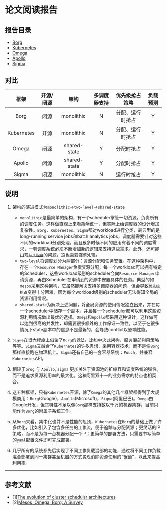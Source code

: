 # 论文阅读报告

## 报告目录

- [Borg](./borg.md)
- [Kubernetes](./kubernetes.md)
- [Omega](./omega.md)
- [Apollo](./Apollo.md)
- [Sigma](./Sigma.md)

## 对比

| 框架 | 开源/闭源 | 架构 | 多调度器支持 | 优先级抢占策略 | 负载预测 |
| :---: | :---: | :---: | :---: | :---: | :---:|
| Borg | 闭源 | monolithic | N | 分配、运行时抢占 | Y |
| Kubernetes | 开源 | monolithic | N | 分配、运行时抢占 |Y|
| Omega | 闭源 | shared-state | Y | 分配时抢占 |Y|
| Apollo | 闭源 | shared-state | Y | 分配时抢占 | Y |
| Sigma | 闭源 | monolithic | N | 运行时抢占 | Y |

## 说明
1. 架构的演进模式为`monolithic`->`two-level`->`shared-state`
    - `monolithic`是最简单的架构，有一个scheduler掌管一切资源，负责所有的调度任务。这样做直观上来看简单统一，但实际上给调度器的设计增加复杂性。`Borg`、`Kubernetes`、`Sigma`都对workload进行分类，最典型的是long-running service jobs和batch analytics jobs，调度器需要针对这些不同的workload分别处理。而且很多时候不同的应用有着不同的调度需求，一套调度系统必须不断增加新的逻辑来支持这些需求。此外，还可能出现[`队头阻塞`](https://en.wikipedia.org/wiki/Head-of-line_blocking)的问题，这也需要谨慎处理。
    - `two-level`将调度划分为两部分：资源分配和任务安置。在这种架构中，存在一个`Resource Manager`负责资源分配，每一个workload可以拥有特定的Scheduler，这些workload级别的scheduler会向`Resource Manager`申请资源，再由Scheduler在申请到的资源中安置具体的任务。典型的如`Mesos`采用这种架构，它虽然能解决支持多调度器的问题，但会导致`优先级抢占`变得十分困难，因为每个workload级别的scheduler无法得知全局的资源利用情况。
    - `shared-state`为解决上述问题，将全局资源的使用情况独立出来，并在每一个scheduler中储存一个副本，并且每一个scheduler都可以利用这些资源利用情况做出最优的选择。`Omega`和`Apollo`都采用这种设计，这样做可以达到很高的并发性，却需要很多额外的工作保证一致性，以至于在很多情况下state副本中的信息不是最新的，会导致conflict以影响性能。

2. `Sigma`在很大程度上借鉴了`Borg`的做法，比如中央式架构、服务混部利用策略等等。`Sigma`又融合了`Kubernetes`的许多思想，采用容器技术，而不是像`Borg`那样直接跑在物理机上。`Sigma`还有自己的一套容器系统：`Pouch`，并兼容`Kubernetes`API。

3. 相较于`brog` 与 `Apollo`, `sigma` 更加关注于资源池的扩缩容和调度系统的弹性，而不是追求资源利用率的最大化。这和阿里双十一的业务需求的特点也相契合。

4. 这五种框架，只有`Kubernetes`开源，除了`Omega`的其他几个框架都得到了大规模商用：`Borg`(Google)，`Apollo`(Microsoft)，`Sigma`(阿里巴巴)。`Omega`由Google开发，但其特性不足以像`Borg`那样支持数以千万的机器集群，目前只能作为`Borg`的附属子系统工作。

5. 从`Borg`来看，集中化也并不是性能的瓶颈，`Kubernetes`在`Borg`的基础上做了许多优化，比如引入了包含多任务的工作流，便于追踪与分配资源；更灵活的IP策略，而不是为每一台机器分配一个IP；更简单的部署方法，只需要书写简单的`yaml`配置文件即可完成部署。

6. 几乎所有的系统都先后实现了不同工作负载混部的功能，通过将不同工作负载混合部署到同一集群甚至机器的方式实现消除资源使用的“锯齿”，以此来提高利用率。

------------------------
## 参考文献
- \[1][The evolution of cluster scheduler architectures](http://www.firmament.io/blog/scheduler-architectures.html)
- \[2][Mesos, Omega, Borg: A Survey](https://www.umbrant.com/2015/05/27/mesos-omega-borg-a-survey/)

